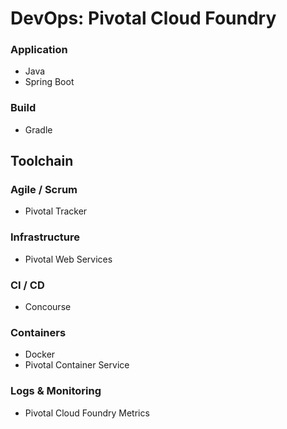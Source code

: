 # DevOps: Pivotal Cloud Foundry

### Application

- Java
- Spring Boot 

### Build 

- Gradle 

## Toolchain

### Agile / Scrum

- Pivotal Tracker

### Infrastructure 

- Pivotal Web Services

### CI / CD 

- Concourse 

### Containers 

- Docker
- Pivotal Container Service 

### Logs & Monitoring 

- Pivotal Cloud Foundry Metrics

